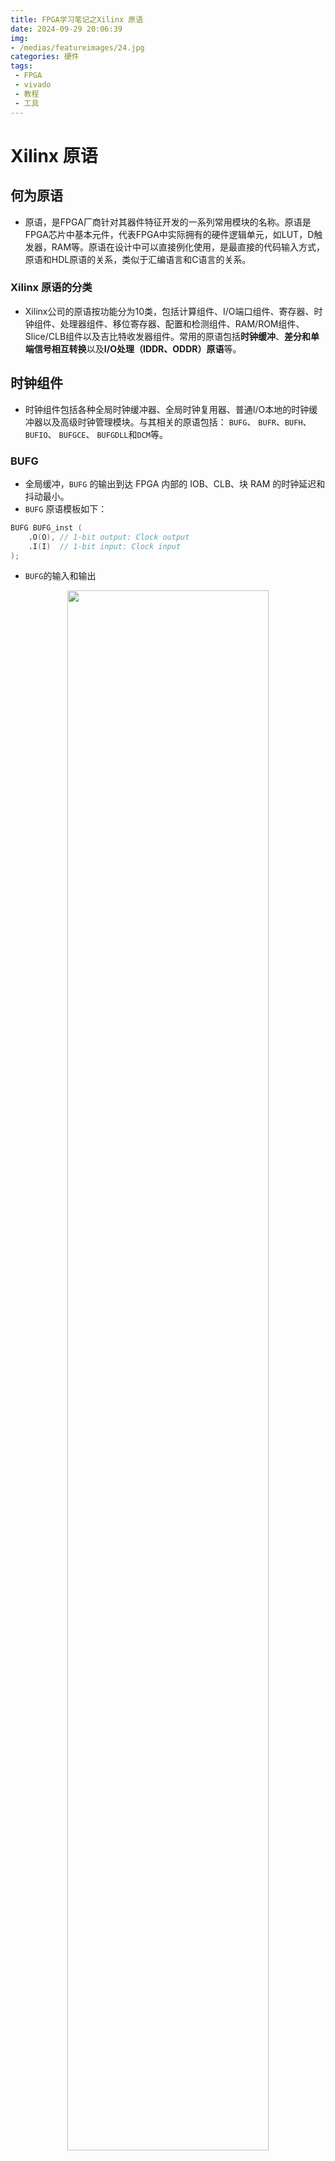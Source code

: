 ```yaml
---
title: FPGA学习笔记之Xilinx 原语
date: 2024-09-29 20:06:39
img:
- /medias/featureimages/24.jpg
categories: 硬件
tags:
 - FPGA
 - vivado
 - 教程
 - 工具
---
```


# Xilinx 原语


##  何为原语
- 原语，是FPGA厂商针对其器件特征开发的一系列常用模块的名称。原语是FPGA芯片中基本元件，代表FPGA中实际拥有的硬件逻辑单元，如LUT，D触发器，RAM等。原语在设计中可以直接例化使用，是最直接的代码输入方式，原语和HDL原语的关系，类似于汇编语言和C语言的关系。


### Xilinx 原语的分类

- Xilinx公司的原语按功能分为10类，包括计算组件、I/O端口组件、寄存器、时钟组件、处理器组件、移位寄存器、配置和检测组件、RAM/ROM组件、Slice/CLB组件以及吉比特收发器组件。常用的原语包括**时钟缓冲**、**差分和单端信号相互转换**以及**I/O处理（IDDR、ODDR）原语**等。



##  时钟组件

- 时钟组件包括各种全局时钟缓冲器、全局时钟复用器、普通I/O本地的时钟缓冲器以及高级时钟管理模块。与其相关的原语包括： `BUFG`、 `BUFR`、`BUFH`、 `BUFIO`、 `BUFGCE`、 `BUFGDLL`和`DCM`等。

### BUFG

- 全局缓冲，`BUFG` 的输出到达 FPGA 内部的 IOB、CLB、块 RAM 的时钟延迟和抖动最小。
- `BUFG` 原语模板如下： 
```verilog
BUFG BUFG_inst ( 
    .O(O), // 1-bit output: Clock output 
    .I(I)  // 1-bit input: Clock input 
);
```
- `BUFG`的输入和输出

<div align="center">
<img src=./xilinx-primitives/1.png width=80%/>
</div>


### BUFIO
- `BUFIO` 是 IO 时钟网络，其独立于全局时钟资源，适合采集源同步数据。它只能驱动 IO Block 里面的逻辑，不能驱动 CLB 里面的 LUT，REG 等逻辑。换句话说，就是其输出时钟只能作用在一个时钟区域的IO寄存器处，无法在FPGA内部逻辑使用
- BUFIO 原语模板如下： 
```verilog
BUFIO BUFIO_inst ( 
    .O(O), // 1-bit output: Clock output (connect to I/O clock loads). 
    .I(I)  // 1-bit input: Clock input (connect to an IBUF or BUFMR). 
); 
```
- `BUFIO` 在采集源同步 IO 数据时，提供非常小的延时，因此非常适合采集比如 RGMII 接收侧的数据，但是由于其不能驱动 FPGA 的内部逻辑，因此需要 `BUFIO` 和 `BUFG` 配合使用，以达到最佳性能。如 `ETH_RXC` 的时钟经过 BUFIO，用来采集端口数据；`ETH_RXC` 经过 `BUFG`，用来作为除端口采集外的其他模块的操作时钟。 

- `BUFIO`的输入和输出

<div align="center">
<img src=./xilinx-primitives/2.png width=80%/>
</div>

### 时钟区域视图

<div align="center">
<img src=./xilinx-primitives/3.png width=50%/>
</div>

### 缓冲器使用场景

<div align="center">
<img src=./xilinx-primitives/4.png width=70%/>
</div>




## IO端口组件

- I/O组件提供了**标准单端I/O缓存**(`IBUF/OBUF`)、**DDR专用I/O信号缓存**(`IDDR/ODDR`)、**可变抽头延迟链**(`IDELAY/ODELAY`)、**上拉**(`PULLUP`)、**下拉**(`PULLDOWN`)以及**单端信号和差分信号之间的相互转换**(`IBUFDS/ OBUFDS`) 等。

- `HP BANK` 与 `HR BANK` IO资源的区别：
  
<div align="center">
<img src=./xilinx-primitives/5.png width=70%/>
</div>

- 各系列 `BANK` 分布

<div align="center">
<img src=./xilinx-primitives/6.png width=80%/>
<img src=./xilinx-primitives/7.png width=80%/>
<img src=./xilinx-primitives/8.png width=80%/>
</div>

- IO资源结构
<div align="center">
<img src=./xilinx-primitives/9.png width=70%/>
</div>

### IDDR
- 在 7 系列设备的 `ILOGIC block` 中有专属的 `registers` 来实现 `input double-data-rate(IDDR) registers`，将输入的上下边沿 DDR 信号，转换成两位单边沿 SDR 信号。即为实现输入数据双沿采样。
- `IDDR` 的原语结构图如下图所示：
    - C：输入的同步时钟； 
    - D：输入的 1 位 DDR 数据； 
    - Q1 和 Q2：分别是“C”时钟上升沿和下降沿同步输出的 SDR 数据。 
    - CE：时钟使能信号； 
    - S/R：置位/复位信号，这两个信号不能同时拉高。
<div align="center">
<img src=./xilinx-primitives/10.png width=30%/>
</div>

- `IDDR` 原语模板如下：
```verilog
IDDR #( 
    .DDR_CLK_EDGE("OPPOSITE_EDGE"), // "OPPOSITE_EDGE", "SAME_EDGE"  指定时钟边沿
                                    //    or "SAME_EDGE_PIPELINED"  
    .INIT_Q1(1'b0), // Initial value of Q1: 1'b0 or 1'b1 指定输出Q1和Q2的初始值
    .INIT_Q2(1'b0), // Initial value of Q2: 1'b0 or 1'b1 
    .SRTYPE("SYNC") // Set/Reset type: "SYNC" or "ASYNC" 指定复位/置位信号的有效时机
) IDDR_inst ( 
    .Q1(Q1), // 1-bit output for positive edge of clock 输出数据，在时钟上升沿有效
    .Q2(Q2), // 1-bit output for negative edge of clock 输出数据，在时钟下降沿有效
    .C(C),   // 1-bit clock input 时钟输入
    .CE(CE), // 1-bit clock enable input 时钟使能输入
    .D(D),   // 1-bit DDR data input  数据输入
    .R(R),   // 1-bit reset 复位输入
    .S(S)    // 1-bit set 置位输入
);
```

- `DDR_CLK_EDGE` 参数为 `IDDR` 的三种采集模式，分别为`OPPOSITE_EDGE`、`SAME_EDGE`和`SAME_EDGE_PIPELINED`模式。 
- `OPPOSITE_EDGE` 模式的时序图如下图所示： 
  - `OPPOSITE_EDGE` 模式下，在时钟的上升沿输出的 Q1，时钟的下降沿输出 Q2。
<div align="center">
<img src=./xilinx-primitives/11.png width=70%/>
</div>

  

- `SAME_EDGE` 模式的时序图如下图所示：
    - `SAME_EDGE` 模式下，在时钟的上升沿输出 Q1 和 Q2，但 Q1 和 Q2 不在同一个 cycle 输出。 
<div align="center">
<img src=./xilinx-primitives/12.png width=70%/>
</div>


- `SAME_EDGE_PIPELINED` 模式的时序图如下图所示： 
    - `SAME_EDGE_PIPELINED` 模式下，在时钟的上升沿输出 Q1 和 Q2，Q1 和 Q2 虽然在同一个 cycle 输出，但整体延时了一个时钟周期。在使用 `IDDR` 时，**一般采用此种模式**。 
<div align="center">
<img src=./xilinx-primitives/13.png width=70%/>
</div>


### ODDR
- 通过 `ODDR` 把两路单端的数据合并到一路上输出，上下沿同时输出数据，上升沿输出 a 路，下降沿输出 b 路；如果两路输入信号一路固定为 1，另外一路固定为 0，那么输出的信号实际上是时钟信号。即为实现输出数据双沿采样。
- `0DDR` 的原语结构图如下图所示：
    - C：输入的同步时钟； 
    - Q：输出的 1 位 DDR 数据； 
    - D1 和 D2：分别是“C”时钟上升沿和下降沿同步输入的 SDR 数据。 
    - CE：时钟使能信号； 
    - S/R：置位/复位信号，这两个信号不能同时拉高。
<div align="center">
<img src=./xilinx-primitives/14.png width=30%/>
</div>

- `ODDR` 原语模板如下： 
```verilog
ODDR #( 
    .DDR_CLK_EDGE("OPPOSITE_EDGE"), // "OPPOSITE_EDGE" or "SAME_EDGE"  指定时钟边沿
    .INIT(1'b0),    // Initial   value of Q: 1'b0 or 1'b1 指定输出Q的初始值，可以是1'b0或1'b1
    .SRTYPE("SYNC") // Set/Reset type: "SYNC" or "ASYNC"  指定复位/置位类型
) ODDR_inst ( 
    .Q(Q),   // 1-bit DDR output 输出数据
    .C(C),   // 1-bit clock input 时钟输入
    .CE(CE), // 1-bit clock enable input 时钟使能输入
    .D1(D1), // 1-bit data input (positive edge) 数据输入1，在时钟上升沿有效
    .D2(D2), // 1-bit data input (negative edge)  数据输入2，在时钟下降沿有效
    .R(R),   // 1-bit reset 复位输入
    .S(S)    // 1-bit set 置位输入
);
```

- `DDR_CLK_EDGE` 参数为 `ODDR` 的两种输出模式，分别为`OPPOSITE_EDGE`和`SAME_EDGE`模式。 
- `OPPOSITE_EDGE` 模式的时序图如下图所示： 
  -  此种模式下，在 FPGA 内部需要两个反相时钟来同步 D1 和 D2，此种模式使用较少。 
<div align="center">
<img src=./xilinx-primitives/15.png width=70%/>
</div>

- `SAME_EDGE` 模式的时序图如下图所示： 
  - 此种模式下，数据可以在相同的时钟边沿输出到 Q，一般采用此种模式。 
<div align="center">
<img src=./xilinx-primitives/16.png width=70%/>
</div>


### IBUFDS
- 即**专用差分输入时钟缓冲器**，在实验工程中如果需要将**差分时钟转换成单端时钟**作为全局时钟。`IBUFDS`是一个输入缓冲器，支持低压差分信号（如`LVCMOS`、`LVDS`等）。在`IBUFDS`中，一个电平接口用两个独特的电平接口（`I`和`IB`）表示。一个可以认为是主信号，另外一个可以认为是从信号。主信号和从信号是同一个逻辑信号，但是相位相反。
- `IBUFDS` 原语示意图如下所示：
<div align="center">
<img src=./xilinx-primitives/28.png width=40%/>
</div>

<div align="center">
<img src=./xilinx-primitives/29.png width=70%/>
</div>

- `IBUFDS` 原语模板如下： 
```verilog
IBUFDS #(
      .DIFF_TERM("FALSE"),       // Differential Termination 是否使用差分终端,用于改善信号质量。
      .IBUF_LOW_PWR("TRUE"),     // Low power="TRUE", Highest performance="FALSE" 设置缓冲器的功耗模式
      .IOSTANDARD("DEFAULT")     // Specify the input I/O standard 输入输出的I/O标准
   ) IBUFDS_inst (
      .O(O),  // Buffer output  缓冲器的输出
      .I(I),  // Diff_p buffer input (connect directly to top-level port) 差分输入信号的正极
      .IB(IB) // Diff_n buffer input (connect directly to top-level port) 差分输入信号的负极
   );
```

### OBUFDS
- 即差分输出时钟缓冲器，将**单端信号转换成差分信号**。`OBUFDS`是一个输出缓冲器，支持低压差分信号。`OBUFDS`隔离出了内电路并向芯片上的信号提供驱动电流。它的输出用`O`和`OB`两个独立接口表示。一个可以认为是主信号，另外一个可以认为是从信号。主信号和从信号是同一个逻辑信号，但是相位相反。
- `OBUFDS` 原语示意图如下所示：
<div align="center">
<img src=./xilinx-primitives/30.png width=50%/>
</div>

- `OBUFDS` 原语模板如下： 
```verilog
OBUFDS #(
      .IOSTANDARD("DEFAULT"), // Specify the output I/O standard 指定输出的 I/O 标准
      .SLEW("SLOW")           // Specify the output slew rate 指定输出信号的转换速率
   ) OBUFDS_inst (
      .O(O),     // Diff_p output (connect directly to top-level port) 差分输出信号的正极
      .OB(OB),   // Diff_n output (connect directly to top-level port) 差分输出信号的负极
      .I(I)      // Buffer input 缓冲器的输入
   );
```






### IDELAYE2
- `IDELAY` ：每个I/O模块都包含了一个可编程的延迟原语，称作 `IDELAYE2` 。 `IDELAY2`是一个可编程的31阶延迟原语，它既可以应用于组合逻辑也可以应用于时序逻辑或者同时用于两者。
- 用于在信号通过引脚进入芯片内部之前，进行延时调节，一般高速端口信号由于走线延时等原因，需要通过 `IDELAYE2` 原语对数据做微调。
- 下表为`IDELAY`参数信息：
<div align="center">
<img src=./xilinx-primitives/20.png width=80%/>
</div>


- 下图为 `IDELAYE2` 的例化框图：

<div align="center">
<img src=./xilinx-primitives/17.png width=50%/>
</div>

- 由 IDELAYE2 的模块框图我们可以看一下相关端口的信号信息，如下表所示： 
<div align="center">
<img src=./xilinx-primitives/18.png width=80%/>
</div>

- `FIXED` 模式
  - 在固定延迟模式中，延迟值在配置时预设为属性 `IDELAY_VALUE` 确定的延迟值。 配置后，此值无法更改。
  - `FIXED` 模式时序

<div align="center">
<img src=./xilinx-primitives/19.png width=70%/>
</div>

- `VARIABLE` 模式
    - 在该模式下，延迟值可以在配置后通过CE和INC端口进行动态配置。
    
    <div align="center">
    <img src=./xilinx-primitives/21.png width=50%/>
    </div>
   
    - `VARIABLE` 模式时序
    <div align="center">
    <img src=./xilinx-primitives/22.png width=80%/>
    </div>

- `VAR_LOAD` 模式
    - 该模式下功能与`VARIABLE`模式下类似，只不过可以通过`CNTVALUEIN`加载延迟节拍数，多了一种延迟加载方法。当LD端口有效时可以加载新的延迟`CNTVALUE`值到控制模块。
    
    <div align="center">
    <img src=./xilinx-primitives/23.png width=70%/>
    </div>
   
    - `VAR_LOAD` 模式时序
    <div align="center">
    <img src=./xilinx-primitives/24.png width=70%/>
    </div>
    
- `VAR_LOAD_PIPE` 模式
  - `VAR_LOAD_PIPE` 类似于 `VAR_LOAD` 模式，能够存储 `CNTVALUEIN` 值以备将来更新。
  - `VAR_LOAD_PIPE` 模式时序

<div align="center">
<img src=./xilinx-primitives/25.png width=70%/>
</div>

- `IDELAYE2` 原语模板如下： 
```verilog
IDELAYE2 #( 
    .CINVCTRL_SEL("FALSE"),          // Enable dynamic clock inversion (FALSE, TRUE) 
    .DELAY_SRC("IDATAIN"),           // Delay input (IDATAIN, DATAIN) 
    .HIGH_PERFORMANCE_MODE("FALSE"), // Reduced jitter ("TRUE"), Reduced power ("FALSE") 
    .IDELAY_TYPE("FIXED"),           // FIXED, VARIABLE, VAR_LOAD, VAR_LOAD_PIPE 
    .IDELAY_VALUE(0),                // Input delay tap setting (0-31) 
    .PIPE_SEL("FALSE"),              // Select pipelined mode, FALSE, TRUE 
    .REFCLK_FREQUENCY(200.0),        // IDELAYCTRL clock input frequency in MHz  
    .SIGNAL_PATTERN("DATA")          // DATA, CLOCK input signal 
) 
IDELAYE2_inst ( 
    .CNTVALUEOUT(CNTVALUEOUT),// 5-bit output: Counter value output 
    .DATAOUT(DATAOUT),        // 1-bit output: Delayed data output 
    .C(C),                    // 1-bit input: Clock input 
    .CE(CE),                  // 1-bit input: Active high enable increment/decrement input 
    .CINVCTRL(CINVCTRL),      // 1-bit input: Dynamic clock inversion input 
    .CNTVALUEIN(CNTVALUEIN),  // 5-bit input: Counter value input 
    .DATAIN(DATAIN),          // 1-bit input: Internal delay data input 
    .IDATAIN(IDATAIN),        // 1-bit input: Data input from the I/O 
    .INC(INC),                // 1-bit input: Increment / Decrement tap delay input 
    .LD(LD),                  // 1-bit input: Load IDELAY_VALUE input 
    .LDPIPEEN(LDPIPEEN),      // 1-bit input: Enable PIPELINE register to load data input 
    .REGRST(REGRST)           // 1-bit input: Active-high reset tap-delay input 
);   
```

- `IDATAIN` 为延时前的输入信号，`DATAOUT` 为延时后的输出信号。 
- `REFCLK_FREQUENCY` 参数为 `IDELAYCTRL` 原语的参考时钟频率，一般为 200Mhz； 
- `IDELAY_VALUE` 参数用来设置延时的 `tap` 数，范围为 1~31，每个 `tap` 数的延时时间和参考时钟频率有关。



### IDELAYCTRL 

- `IDELAYCTRL` 模块连续校准其区域内的各个 `IDELAY/ODELAY`，以减少工艺、电压和温度变化的影响。 `IDELAYCTRL` 模块使用用户提供的 `REFCLK` 校准 `IDELAY` 和 `ODELAY` 。
- 也就是说，`IDELAYCTRL` 和 `IDELAYE2` 一般同时使用，`IDELAYCTRL` 对 `IDELAYE2` 延时进行校准。
- `IDELAYCTRL` 原语如下：
```verilog
(* IODELAY_GROUP = <iodelay_group_name> *)  

IDELAYCTRL IDELAYCTRL_inst ( 
    .RDY(RDY),       // 1-bit output: Ready output 
    .REFCLK(REFCLK), // 1-bit input: Reference clock input 
    .RST(RST)        // 1-bit input: Active high reset input 
);  

```

- `IODELAY_GROUP` 为延时 IO 分组，一般数据接口位于多个 `BANK` 时，才需要分组。 
- `IDELAYCTRL` 通过参考时钟 `REFCLK` 来校准 `IDELAY2` 每个 `tap` 的延时值，可用的 `REFCLK` 频率为190Mhz~210Mhz 或者 290Mhz~310Mhz。
- 时钟频率越高对应的 `tap` 延时平均值越小，即延时调节精度越高。当参考时钟为 200Mhz 时，一个 `tap` 为 78ps。 

- `IDELAYCTRL` 时序 
<div align="center">
<img src=./xilinx-primitives/26.png width=60%/>
</div>

- `IDELAYCTRL` 位置分布
  -  `IDELAYCTRL` 模块存在于每个时钟区域的每个 I/O 列中。 
  -  `IDELAYCTRL` 模块校准其时钟区域内的所有 `IDELAYE2` 和 `ODELAYE2` 模块
  
<div align="center">
<img src=./xilinx-primitives/27.png width=60%/>
</div>